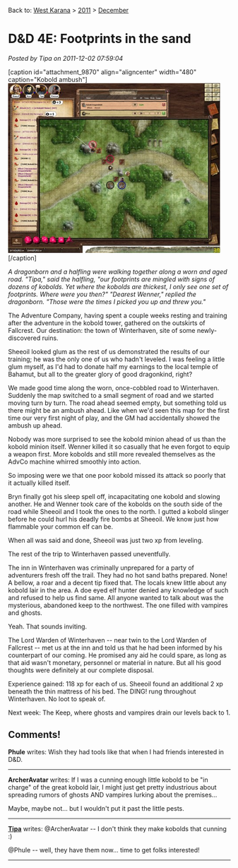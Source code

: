 Back to: [West Karana](/posts/westkarana.md) > [2011](/posts/2011/westkarana.md) > [December](./westkarana.md)
# D&D 4E: Footprints in the sand

*Posted by Tipa on 2011-12-02 07:59:04*

[caption id="attachment\_9870" align="aligncenter" width="480" caption="Kobold ambush"][![](../../../uploads/2011/12/FantasyGrounds-2011-12-01-22-05-16-84-480x384.jpg "Kobold ambush")](../../../uploads/2011/12/FantasyGrounds-2011-12-01-22-05-16-84.jpg)[/caption]

*A dragonborn and a halfling were walking together along a worn and aged road. "Tipa," said the halfling, "our footprints are mingled with signs of dozens of kobolds. Yet where the kobolds are thickest, I only see one set of footprints. Where were you then?" "Dearest Wenner," replied the dragonborn. "Those were the times I picked you up and threw you."*

The Adventure Company, having spent a couple weeks resting and training after the adventure in the kobold tower, gathered on the outskirts of Fallcrest. Our destination: the town of Winterhaven, site of some newly-discovered ruins. 

Sheeoil looked glum as the rest of us demonstrated the results of our training; he was the only one of us who hadn't leveled. I was feeling a little glum myself, as I'd had to donate half my earnings to the local temple of Bahamut, but all to the greater glory of good dragonkind, right?

We made good time along the worn, once-cobbled road to Winterhaven. Suddenly the map switched to a small segment of road and we started moving turn by turn. The road ahead seemed empty, but something told us there might be an ambush ahead. Like when we'd seen this map for the first time our very first night of play, and the GM had accidentally showed the ambush up ahead.

Nobody was more surprised to see the kobold minion ahead of us than the kobold minion itself. Wenner killed it so casually that he even forgot to equip a weapon first. More kobolds and still more revealed themselves as the AdvCo machine whirred smoothly into action.

So imposing were we that one poor kobold missed its attack so poorly that it actually killed itself.

Bryn finally got his sleep spell off, incapacitating one kobold and slowing another. He and Wenner took care of the kobolds on the south side of the road while Sheeoil and I took the ones to the north. I gutted a kobold slinger before he could hurl his deadly fire bombs at Sheeoil. We know just how flammable your common elf can be.

When all was said and done, Sheeoil was just two xp from leveling.

The rest of the trip to Winterhaven passed uneventfully.

The inn in Winterhaven was criminally unprepared for a party of adventurers fresh off the trail. They had no hot sand baths prepared. None! A bellow, a roar and a decent tip fixed that. The locals knew little about any kobold lair in the area. A doe eyed elf hunter denied any knowledge of such and refused to help us find same. All anyone wanted to talk about was the mysterious, abandoned keep to the northwest. The one filled with vampires and ghosts. 

Yeah. That sounds inviting.

The Lord Warden of Winterhaven -- near twin to the Lord Warden of Fallcrest -- met us at the inn and told us that he had been informed by his counterpart of our coming. He promised any aid he could spare, as long as that aid wasn't monetary, personnel or material in nature. But all his good thoughts were definitely at our complete disposal.

Experience gained: 118 xp for each of us. Sheeoil found an additional 2 xp beneath the thin mattress of his bed. The DING! rung throughout Winterhaven. No loot to speak of.

Next week: The Keep, where ghosts and vampires drain our levels back to 1.
## Comments!

**Phule** writes: Wish they had tools like that when I had friends interested in D&D.

---

**ArcherAvatar** writes: If I was a cunning enough little kobold to be "in charge" of the great kobold lair, I might just get pretty industrious about spreading rumors of ghosts AND vampires lurking about the premises... 

Maybe, maybe not... but I wouldn't put it past the little pests.

---

**[Tipa](https://chasingdings.com)** writes: @ArcherAvatar -- I don't think they make kobolds that cunning :)

@Phule -- well, they have them now... time to get folks interested!

---


